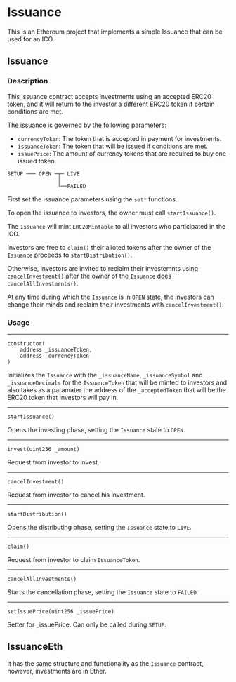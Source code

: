 # Issuance

This is an Ethereum project that implements a simple Issuance that can be used for an ICO.

## Issuance

### Description

This issuance contract accepts investments using an accepted ERC20 token, and it will return to the investor a different ERC20 token if certain conditions are met.

The issuance is governed by the following parameters:
* `currencyToken`: The token that is accepted in payment for investments.
* `issuanceToken`: The token that will be issued if conditions are met.
* `issuePrice`:  The amount of currency tokens that are required to buy one issued token.

```
SETUP ─── OPEN ─┬─ LIVE
                │
                └──FAILED
```

First set the issuance parameters using the `set*` functions.

To open the issuance to investors, the owner must call `startIssuance()`.

The `Issuance` will mint `ERC20Mintable` to all investors who participated in the ICO.

Investors are free to `claim()` their alloted tokens after the owner of the `Issuance` proceeds to `startDistribution()`.

Otherwise, investors are invited to reclaim their investemnts using `cancelInvestment()` after the owner of the `Issuance` does `cancelAllInvestments()`.

At any time during which the `Issuance` is in `OPEN` state, the investors can change their minds and reclaim their investments with `cancelInvestment()`.

### Usage
---
```
constructor(
    address _issuanceToken,
    address _currencyToken
)
```
Initializes the `Issuance` with the `_issuanceName`, `_issuanceSymbol` and `_issuanceDecimals` for the `IssuanceToken` that will be minted to investors and also takes as a paramater the address of the `_acceptedToken` that will be the ERC20 token that investors will pay in.

---
```
startIssuance()
```
Opens the investing phase, setting the `Issuance` state to `OPEN`.

---

```
invest(uint256 _amount)
```
Request from investor to invest.

---

```
cancelInvestment()
```
Request from investor to cancel his investment.

---

```
startDistribution()
```
Opens the distributing phase, setting the `Issuance` state to `LIVE`.

---

```
claim()
```
Request from investor to claim `IssuanceToken`.

---

```
cancelAllInvestments()
```
Starts the cancellation phase, setting the `Issuance` state to `FAILED`.

---

```
setIssuePrice(uint256 _issuePrice)
```
Setter for _issuePrice. Can only be called during `SETUP`.

## IssuanceEth

It has the same structure and functionality as the `Issuance` contract, however, investments are in Ether.

